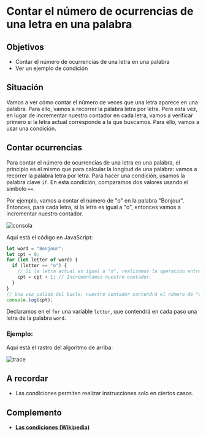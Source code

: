 # Contar el número de ocurrencias de una letra en una palabra

## Objetivos
- Contar el número de ocurrencias de una letra en una palabra
- Ver un ejemplo de condición

## Situación
Vamos a ver cómo contar el número de veces que una letra aparece en una palabra. Para ello, vamos a recorrer la palabra letra por letra. Pero esta vez, en lugar de incrementar nuestro contador en cada letra, vamos a verificar primero si la letra actual corresponde a la que buscamos. Para ello, vamos a usar una condición.

## Contar ocurrencias
Para contar el número de ocurrencias de una letra en una palabra, el principio es el mismo que para calcular la longitud de una palabra: vamos a recorrer la palabra letra por letra. Para hacer una condición, usamos la palabra clave `if`. En esta condición, comparamos dos valores usando el símbolo `==`.

Por ejemplo, vamos a contar el número de "o" en la palabra "Bonjour". Entonces, para cada letra, si la letra es igual a "o", entonces vamos a incrementar nuestro contador.

![consola](./06-Contar-ocurrencias-.letra-palabra/img/image.png)

Aquí está el código en JavaScript:

```javascript
let word = "Bonjour";
let cpt = 0;
for (let letter of word) {
  if (letter == "o") {
    // Si la letra actual es igual a "o", realizamos la operación entre las llaves, sino la ignoramos.
    cpt = cpt + 1; // Incrementamos nuestro contador.
  }
}
// Una vez salido del bucle, nuestro contador contendrá el número de "o". Lo mostramos con console.log:
console.log(cpt);
```

Declaramos en el `for` una variable `letter`, que contendrá en cada paso una letra de la palabra `word`.

### Ejemplo:

Aquí está el rastro del algoritmo de arriba:

![trace](./06-Contar-ocurrencias-.letra-palabra/img/image_02.png)

## A recordar
- Las condiciones permiten realizar instrucciones solo en ciertos casos.

## Complemento
- **[Las condiciones (Wikipedia)](https://fr.wikipedia.org/wiki/Instruction_conditionnelle_(programmation))**